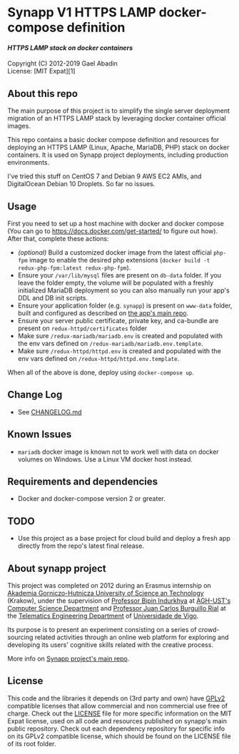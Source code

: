 Synapp V1 HTTPS LAMP docker-compose definition
==============================================
#### *HTTPS LAMP stack on docker containers*

 Copyright (C) 2012-2019 Gael Abadin  
 License: [MIT Expat][1]
<br/>

## About this repo

The main purpose of this project is to simplify the single server deployment migration of an HTTPS LAMP stack by leveraging docker container official images. 

This repo contains a basic docker compose definition and resources for deploying an HTTPS LAMP (Linux, Apache, MariaDB, PHP) stack on docker containers. It is used on Synapp project deployments, including production environments.

I've tried this stuff on CentOS 7 and Debian 9 AWS EC2 AMIs, and DigitalOcean Debian 10 Droplets. So far no issues.


## Usage

First you need to set up a host machine with docker and docker compose (You can go to https://docs.docker.com/get-started/ to figure out how). After that, complete these actions:

 * _(optional)_ Build a customized docker image from the latest official `php-fpm` image to enable the desired php extensions (`docker build -t redux-php-fpm:latest redux-php-fpm`).
 * Ensure your `/var/lib/mysql` files are present on `db-data` folder. If you leave the folder empty, the volume will be populated with a freshly initialized MariaDB deployment so you can also manually run your app's DDL and DB init scripts.
 * Ensure your application folder (e.g. `synapp`) is present on `www-data` folder, built and configured as described on [the app's main repo][4].
 * Ensure your server public certificate, private key, and ca-bundle are present on `redux-httpd/certificates` folder
 * Make sure `/redux-mariadb/mariadb.env` is created and populated with the env vars defined on `/redux-mariadb/mariadb.env.template`.
 * Make sure `/redux-httpd/httpd.env` is created and populated with the env vars defined on `/redux-httpd/httpd.env.template`.

When all of the above is done, deploy using `docker-compose up`.


## Change Log

 * See [CHANGELOG.md](CHANGELOG.md)

## Known Issues

 * `mariadb` docker image is known not to work well with data on docker volumes on Windows. Use a Linux VM docker host instead.

## Requirements and dependencies

 * Docker and docker-compose version 2 or greater.


## TODO

* Use this project as a base project for cloud build and deploy a fresh app directly from the repo's latest final release.


## About synapp project

This project was completed on 2012 during an Erasmus internship on [Akademia 
Gorniczo-Hutnicza University of Science an Technology][23] (Krakow), under the 
supervision of [Professor Bipin Indurkhya][2] at [AGH-UST's Computer Science 
Department][24] and [Professor Juan Carlos Burguillo Rial][3] at the 
[Telematics Engineering Department][25] of [Universidade de Vigo][26].

Its purpose is to present an experiment consisting on a series of 
crowd-sourcing related activities through an online web platform for exploring 
and developing its users' cognitive skills related with the creative process.

More info on [Synapp project's main repo][4].


## License

This code and the libraries it depends on (3rd party and own) have 
[GPLv2][16] compatible licenses that allow commercial and non commercial use 
free of charge. Check out the [LICENSE](LICENSE) file for more specific information 
on the MIT Expat license, used on all code and resources published on synapp's 
main public repository. Check out each dependency repository for specific info 
on its GPLv2 compatible license, which should be found on the LICENSE file of 
its root folder.

[2]: http://www.ki.agh.edu.pl/en/staff/indurkhya-bipin
[3]: https://sites.google.com/site/jcburgui/
[4]: https://github.com/elcodedocle/synapp
[16]: http://www.gnu.org/licenses/gpl-2.0.html
[23]: http://www.agh.edu.pl/en/
[24]: http://www.ki.agh.edu.pl/en
[25]: http://www-gist.det.uvigo.es
[26]: http://uvigo.es
